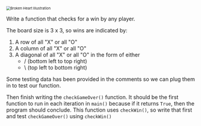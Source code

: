 <!--title={checkGameOver() and checkWin()}-->

<!--badges={Python:120,Software Engineering:50,Creative Thinker:40}-->

<!--concepts={2DLists.mdx, IfStatements.mdx, Indexing2DLists.mdx, SlicingLists.mdx}-->

<img src="https://images.pexels.com/photos/236229/pexels-photo-236229.jpeg?auto=compress&amp;cs=tinysrgb&amp;h=750&amp;w=1260" alt="Broken Heart Illustration" style="zoom: 67%;" />

Write a function that checks for a win by any player.

The board size is 3 x 3, so wins are indicated by:

1. A row of all "X" or all "O"
2. A column of all "X" or all "O"
3. A diagonal of all "X" or all "O" in the form of either
   * / (bottom left to top right)
   * \ (top left to bottom right)

Some testing data has been provided in the comments so we can plug them in to test our function.



Then finish writing the `checkGameOver()` function. It should be the first function to run in each iteration in `main()` because if it returns `True`, then the program should conclude. This function uses `checkWin()`, so write that first and test `checkGameOver()` using `checkWin()`



